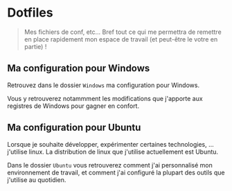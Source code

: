 # Dotfiles

> Mes fichiers de conf, etc... Bref tout ce qui me permettra de remettre
> en place rapidement mon espace de travail (et peut-être le votre en 
> partie) !

## Ma configuration pour Windows

Retrouvez dans le dossier `Windows` ma configuration pour Windows.

Vous y retrouverez notammment les modifications que j'apporte aux registres
de Windows pour gagner en confort.


## Ma configuration pour Ubuntu

Lorsque je souhaite développer, expérimenter certaines technologies, ...
j'utilise linux. La distribution de linux que j'utilise actuellement est
Ubuntu.

Dans le dossier `Ubuntu` vous retrouverez comment j'ai personnalisé mon
environnement de travail, et comment j'ai configuré la plupart des outils
que j'utilise au quotidien.

